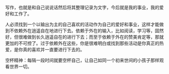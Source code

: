 写作，也就是和自己说说话然后将其整理记录为文字，今后就是我的事业，我的爱好和工作了。

人必须找到一个以输出为主的自己喜欢的活动作为自己的爱好和事业，这样才能做到不依赖外在逍遥自在地进行下去。依赖于外在的输入，比如阅读，学习等，固然好，但很难做到长久逍遥自在的进行下去；而至于依赖于外在的赞美肯定等，那就更加的不可控了。过于依赖外在这些，你是很难明白或找到那些活动是你真正的热爱，是你真的喜欢并一直要进行下去的。

空杯精神：每隔一段时间就要空杯自己，让自己如同一个初来世间的小孩子那样观看世界一切。